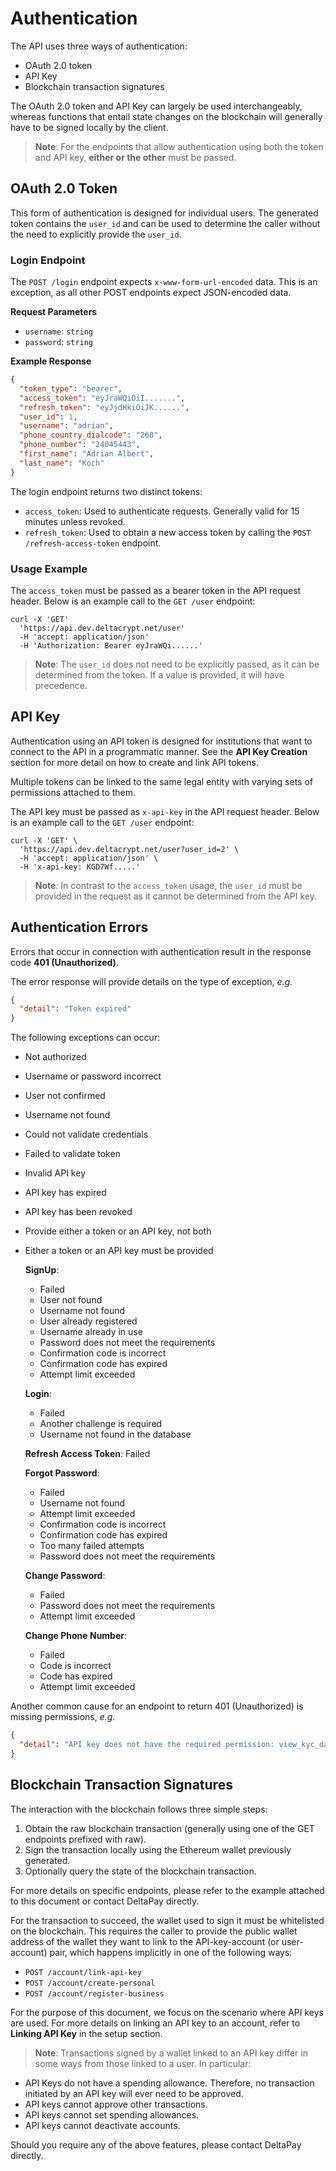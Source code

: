 # Authentication

The API uses three ways of authentication:
- OAuth 2.0 token
- API Key
- Blockchain transaction signatures

The OAuth 2.0 token and API Key can largely be used interchangeably, whereas functions that entail state changes on the blockchain will generally have to be signed locally by the client.

> **Note**: For the endpoints that allow authentication using both the token and API key, **either or the other** must be passed.

## OAuth 2.0 Token

This form of authentication is designed for individual users. The generated token contains the `user_id` and can be used to determine the caller without the need to explicitly provide the `user_id`.

### Login Endpoint
The `POST /login` endpoint expects `x-www-form-url-encoded` data. This is an exception, as all other POST endpoints expect JSON-encoded data.

**Request Parameters**
- `username`: `string`
- `password`: `string`

**Example Response**
```json
{
  "token_type": "bearer",
  "access_token": "eyJraWQiOiI.......",
  "refresh_token": "eyJjdHkiOiJK......",
  "user_id": 1,
  "username": "adrian",
  "phone_country_dialcode": "268",
  "phone_number": "24045443",
  "first_name": "Adrian Albert",
  "last_name": "Koch"
}
```

The login endpoint returns two distinct tokens:
- `access_token`: Used to authenticate requests. Generally valid for 15 minutes unless revoked.
- `refresh_token`: Used to obtain a new access token by calling the `POST /refresh-access-token` endpoint.

### Usage Example
The `access_token` must be passed as a bearer token in the API request header. Below is an example call to the `GET /user` endpoint:

    curl -X 'GET'
      'https://api.dev.deltacrypt.net/user'
      -H 'accept: application/json'
      -H 'Authorization: Bearer eyJraWQi......'

> **Note**: The `user_id` does not need to be explicitly passed, as it can be determined from the token. If a value is provided, it will have precedence.

## API Key

Authentication using an API token is designed for institutions that want to connect to the API in a programmatic manner. See the **API Key Creation** section for more detail on how to create and link API tokens.

Multiple tokens can be linked to the same legal entity with varying sets of permissions attached to them.

The API key must be passed as `x-api-key` in the API request header. Below is an example call to the `GET /user` endpoint:

    curl -X 'GET' \
      'https://api.dev.deltacrypt.net/user?user_id=2' \
      -H 'accept: application/json' \
      -H 'x-api-key: KGD7Wf.....'

> **Note**: In contrast to the `access_token` usage, the `user_id` must be provided in the request as it cannot be determined from the API key.

## Authentication Errors

Errors that occur in connection with authentication result in the response code **401 (Unauthorized)**.

The error response will provide details on the type of exception, _e.g._

```json
{
  "detail": "Token expired"
}
```

The following exceptions can occur:
- Not authorized
- Username or password incorrect
- User not confirmed
- Username not found
- Could not validate credentials
- Failed to validate token
- Invalid API key
- API key has expired
- API key has been revoked
- Provide either a token or an API key, not both
- Either a token or an API key must be provided

  **SignUp**:
  - Failed
  - User not found
  - Username not found
  - User already registered
  - Username already in use
  - Password does not meet the requirements
  - Confirmation code is incorrect
  - Confirmation code has expired
  - Attempt limit exceeded

  **Login**:
  - Failed
  - Another challenge is required
  - Username not found in the database

  **Refresh Access Token**: Failed

  **Forgot Password**:
  - Failed
  - Username not found
  - Attempt limit exceeded
  - Confirmation code is incorrect
  - Confirmation code has expired
  - Too many failed attempts
  - Password does not meet the requirements

  **Change Password**:
  - Failed
  - Password does not meet the requirements
  - Attempt limit exceeded

  **Change Phone Number**:
  - Failed
  - Code is incorrect
  - Code has expired
  - Attempt limit exceeded

Another common cause for an endpoint to return 401 (Unauthorized) is missing permissions, _e.g._

```json
{
  "detail": "API key does not have the required permission: view_kyc_data (target_user_id: 2)"
}
```

## Blockchain Transaction Signatures

The interaction with the blockchain follows three simple steps:
1. Obtain the raw blockchain transaction (generally using one of the GET endpoints prefixed with raw).
2. Sign the transaction locally using the Ethereum wallet previously generated.
3. Optionally query the state of the blockchain transaction.

For more details on specific endpoints, please refer to the example attached to this document or contact DeltaPay directly.

For the transaction to succeed, the wallet used to sign it must be whitelisted on the blockchain. This requires the caller to provide the public wallet address of the wallet they want to link to the API-key-account (or user-account) pair, which happens implicitly in one of the following ways:
- `POST /account/link-api-key`
- `POST /account/create-personal`
- `POST /account/register-business`

For the purpose of this document, we focus on the scenario where API keys are used. For more details on linking an API key to an account, refer to **Linking API Key** in the setup section.

> **Note**: Transactions signed by a wallet linked to an API key differ in some ways from those linked to a user. In particular:
- API Keys do not have a spending allowance. Therefore, no transaction initiated by an API key will ever need to be approved.
- API keys cannot approve other transactions.
- API keys cannot set spending allowances.
- API keys cannot deactivate accounts.

Should you require any of the above features, please contact DeltaPay directly.
